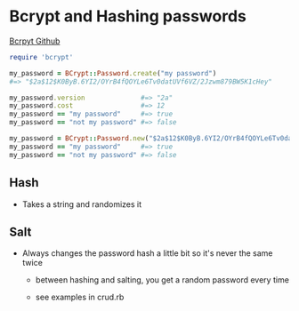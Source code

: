 # Bcrypt and Hashing passwords

[Bcrpyt Github](https://github.com/bcrypt-ruby/bcrypt-ruby)

```ruby
require 'bcrypt'

my_password = BCrypt::Password.create("my password")
#=> "$2a$12$K0ByB.6YI2/OYrB4fQOYLe6Tv0datUVf6VZ/2Jzwm879BW5K1cHey"

my_password.version              #=> "2a"
my_password.cost                 #=> 12
my_password == "my password"     #=> true
my_password == "not my password" #=> false

my_password = BCrypt::Password.new("$2a$12$K0ByB.6YI2/OYrB4fQOYLe6Tv0datUVf6VZ/2Jzwm879BW5K1cHey")
my_password == "my password"     #=> true
my_password == "not my password" #=> false
```

## Hash

- Takes a string and randomizes it

## Salt

- Always changes the password hash a little bit so it's never the same twice

  - between hashing and salting, you get a random password every time

  - see examples in crud.rb
